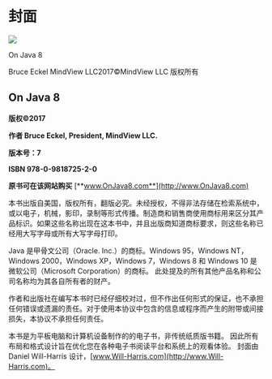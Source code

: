 # 封面

![](https://cdn.jsdelivr.net/gh/reniie/OnJava8@master/images/cover.jpg)

On Java 8

Bruce Eckel MindView LLC2017©MindView LLC 版权所有

## On Java 8

**版权©2017**

**作者 Bruce Eckel, President, MindView LLC.**

**版本号：7**

**ISBN 978-0-9818725-2-0**

**原书可在该网站购买** [**www.OnJava8.com**](http://www.OnJava8.com)

本书出版自美国，版权所有，翻版必究。未经授权，不得非法存储在检索系统中，或以电子，机械，影印，录制等形式传播。制造商和销售商使用商标用来区分其产品标识。如果这些名称出现在这本书中，并且出版商知道商标要求，则这些名称已经用大写字母或所有大写字母打印。

Java 是甲骨文公司（Oracle. Inc.）的商标。Windows 95，Windows NT，Windows 2000，Windows XP，Windows 7，Windows 8 和 Windows 10 是微软公司（Microsoft Corporation）的商标。 此处提及的所有其他产品名称和公司名称均为其各自所有者的财产。

作者和出版社在编写本书时已经仔细校对过，但不作出任何形式的保证，也不承担任何错误或遗漏的责任。对于使用本协议中包含的信息或程序而产生的附带或间接损失，本协议不承担任何责任。

本书是为平板电脑和计算机设备制作的的电子书，非传统纸质版书籍。 因此所有布局和格式设计旨在优化您在各种电子书阅读平台和系统上的观看体验。 封面由 Daniel Will-Harris 设计，[www.Will-Harris.com](http://www.Will-Harris.com)。

